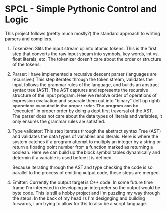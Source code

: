 # SPCL - Simple Pythonic Control and Logic

This project follows (pretty much mostly?) the standard approach to writing
parsers and compilers.

1. Tokenizer: Slits the input stream up into atomic tokens. This is the first
   step that converts the raw input stream into symbols, key words, int vs.
   float literals, etc.  The tokenizer doesn't care about the order or structure
   of the tokens.

2. Parser:  I have implemented a recursive descent parser (languages are
   recursive.)  This step iterates through the token stream, validates the input
   follows the grammar rules of the language, and builds an abstract syntax tree
   (AST).  The AST captures and represents the recursive structure of the input
   program.  Here we resolve order of operations of expression evaluation and
   separate them out into "binary" (left op right) operations executed in the
   proper order.  The program can be "executed" in proper order by doing a dept
   first traversal of the AST.  The parser does not care about the data types of
   literals and variables, it only ensures the grammar rules are satisfied.

3. Type validator: This step iterates through the abstract syntax Tree (AST) and
   validates the data types of variables and literals.  Here is where the system
   catches if a program attempt to multiply an integer by a string or return a
   floating point number from a function marked as returning a boolean.  Here we
   can build up the block symbol tables dynamically and determin if a variable
   is used before it is defined.

   Because iterating through the AST and type checking the code is so parallel
   to the process of emitting output code, these steps are merged.

4. Emitter: Currently the output target is C++ code.  In some future time frame
   I'm interested in developing an interpreter so the output would be byte code.
   This is still a hobby project and I'm puzzling my way through the steps.  In
   the back of my head as I'm designging and building forwards, I am trying to
   allow for this to also be a script language.
